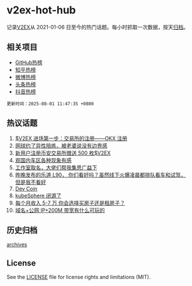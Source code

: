 # v2ex-hot-hub

 记录[V2EX](https://www.v2ex.com/)从 2021-01-06 日至今的热门话题。每小时抓取一次数据，按天[归档](archives)。
 
 ## 相关项目

- [GitHub热榜](https://github.com/snaildev/github-hot-hub)
- [知乎热榜](https://github.com/snaildev/zhihu-hot-hub)
- [微博热榜](https://github.com/snaildev/weibo-hot-hub)
- [头条热榜](https://github.com/snaildev/toutiao-hot-hub)
- [抖音热榜](https://github.com/snaildev/douyin-hot-hub)


 `更新时间：2025-08-01 11:47:35 +0800`

## 热议话题

1. [$V2EX 进场第一步：交易所的注册——OKX 注册](https://www.v2ex.com/t/1149014)
1. [网球约了异性陪练，被老婆说没有边界感](https://www.v2ex.com/t/1149153)
1. [新用户注册币安交易所赠送 500 枚$V2EX](https://www.v2ex.com/t/1149178)
1. [观国内车区各种现象有感](https://www.v2ex.com/t/1149155)
1. [工作室取名，大佬们帮我集思广益下](https://www.v2ex.com/t/1149082)
1. [昨晚发布的乐道 L90， 你们看好吗？虽然线下火爆凌晨都排队看车和试驾，但是我不看好](https://www.v2ex.com/t/1149164)
1. [Dev Coin](https://www.v2ex.com/t/1148992)
1. [kubeSphere 闭源了](https://www.v2ex.com/t/1149037)
1. [每个月收入 5-7 万 你会选择买房子还是租房子？](https://www.v2ex.com/t/1149124)
1. [域名+公网 IP+200M 带宽有什么可玩的](https://www.v2ex.com/t/1149029)

## 历史归档

[archives](archives)

## License

See the [LICENSE](LICENSE) file for license rights and limitations (MIT).
